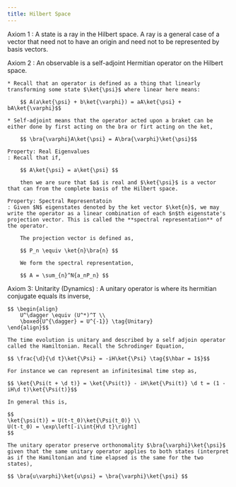 ```yaml
---
title: Hilbert Space
---
```


Axiom 1
: A state is a ray in the Hilbert space. A ray is a general case of a vector that need not to have an origin and need not to be represented by basis vectors.

Axiom 2
: An observable is a self-adjoint Hermitian operator on the Hilbert space.

    * Recall that an operator is defined as a thing that linearly transforming some state $\ket{\psi}$ where linear here means:

        $$ A(a\ket{\psi} + b\ket{\varphi}) = aA\ket{\psi} + bA\ket{\varphi}$$

    * Self-adjoint means that the operator acted upon a braket can be either done by first acting on the bra or firt acting on the ket,

        $$ \bra{\varphi}A\ket{\psi} = A\bra{\varphi}\ket{\psi}$$

    Property: Real Eigenvalues
    : Recall that if,

        $$ A\ket{\psi} = a\ket{\psi} $$

        then we are sure that $a$ is real and $\ket{\psi}$ is a vector that can from the complete basis of the Hilbert space.

    Property: Spectral Representatoin
    : Given $N$ eigenstates denoted by the ket vector $\ket{n}$, we may write the operator as a linear combination of each $n$th eigenstate's projection vector. This is called the **spectral representation** of the operator.

        The projection vector is defined as,

        $$ P_n \equiv \ket{n}\bra{n} $$

        We form the spectral representation,

        $$ A = \sum_{n}^N{a_nP_n} $$

Axiom 3: Unitarity (Dynamics)
: A unitary operator is where its hermitian conjugate equals its inverse,

    $$ \begin{align}
        U^\dagger \equiv (U^*)^T \\
        \boxed{U^{\dagger} = U^{-1}} \tag{Unitary}
    \end{align}$$

    The time evolution is unitary and described by a self adjoin operator called the Hamiltonian. Recall the Schrodinger Equation,

    $$ \frac{\d}{\d t}\ket{\Psi} = -iH\ket{\Psi} \tag{$\hbar = 1$}$$

    For instance we can represent an infinitesimal time step as,

    $$ \ket{\Psi(t + \d t)} = \ket{\Psi(t)} - iH\ket{\Psi(t)} \d t = (1 - iH\d t)\ket{\Psi(t)}$$

    In general this is,

    $$
    \ket{\psi(t)} = U(t-t_0)\ket{\Psi(t_0)} \\
    U(t-t_0) = \exp\left[-i\int{H\d t}\right]
    $$

    The unitary operator preserve orthonomality $\bra{\varphi}\ket{\psi}$ given that the same unitary operator applies to both states (interpret as if the Hamiltonian and time elapsed is the same for the two states),

    $$ \bra{u\varphi}\ket{u\psi} = \bra{\varphi}\ket{\psi} $$
